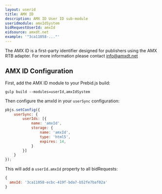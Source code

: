 ```yaml
---
layout: userid
title: AMX ID
description: AMX ID User ID sub-module
useridmodule: amxIdSystem
bidRequestUserId: amxId
eidsource: amxdt.net
example: '"3ca11058-..."'
---
```



The AMX ID is a first-party identifier designed for publishers using the AMX RTB adapter. For more information please contact [info@amxdt.net](mailto:info@amxdt.net)

## AMX ID Configuration

First, add the AMX ID module to your Prebid.js build:

```shell
gulp build --modules=userId,amxIdSystem
```

Then configure the amxId in your `userSync` configuration:

```javascript
pbjs.setConfig({
    userSync: {
        userIds: [{
            name: 'amxId',
            storage: {
                name: 'amxId',
                type: 'html5',
                expires: 14,
            }
        }]
    }
});
```

This will add a `userId.amxId` property to all bidRequests:

```javascript
{
  amxId: '3ca11058-ecbc-419f-bda7-b52fe7baf02a'
}
```
